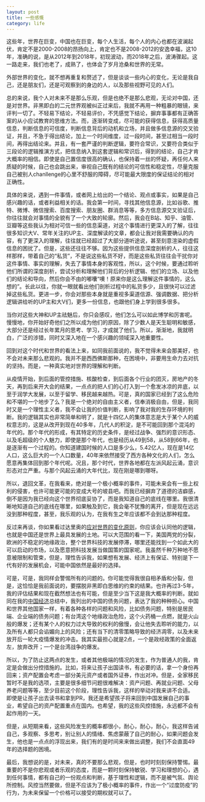 ```yaml
---
layout: post
title: 一些感慨
category: life
---
```


这些年，世界在巨变，中国也在巨变，每个人生活，每个人的内心也都在波澜起伏，肯定不是2000-2008的昂扬向上，肯定也不是2008-2012的安逸幸福，这10年，准确的说，是从2012年到2018年，初现波动，而2018年之后，波涛骤起。这一路走来，我们也老了，成熟了，也体会了岁月沧桑和世界的无常。

外部世界的变化，就不想再重复和赘述了，但是谈谈一些内心的变化，无论是我自己，还是朋友们，还是可观察到的身边的人，以及那些视野可见的人们。

总的来说，我个人对未来不是那么乐观，但是也绝不是那么悲观，无论对中国，还是对世界。非黑即白的二元世界观被纠正过来后，我就不再用一种粗暴的眼镜，来评判一切了。不轻易下结论，不轻易评价，不凭感觉下结论，摒弃事事都有正确答案的从小应试教育的思维方法。而，逐渐转变成，尽可能的获得信息，获得高质量信息，判断信息的可信度，判断信息背后的动机和立场，并且做多信息源的交叉验证，并且，不急于得出结论，加上一个时间维度，过一段时间，甚至过相当一段时间，再得出结论来。并且，有一套严谨的判断逻辑，要符合常识，又要符合类似于三段论的逻辑推演方式，把信息纳入到这套逻辑和常识后，得到的结论，自己才肯大概率的相信。即使是自己置信度很高的确认，也保持着一丝的怀疑，再任何人来质疑的时候，自己也会跳出来，审视自己既有的结论的可信性和稳定性，尽量克服自己被别人chanllenge的心里不舒服的障碍，尽可能最大限度的保证结论的相对正确性。

具体的来说，遇到一件事情，或者网上给出的一个结论、观点或事实，如果是自己感兴趣的话，或者利益相关的话。我会第一时间，寻找其他信息源，比如谷歌、推特、微博、微信搜索、百度搜索、朋友圈、群消息等等，多方信息源交叉验证后，你往往就会对事情的全貌有了一个大致的轮廓。然后，我会在B站、知乎、油管、豆瓣等这些我认为相对可信一些的信息渠道，对这个事情进行更深入的了解，往往很多知识大V、常年关注的UP主、深度解读的文章，都会让我对我需要确认的内容，有了更深入的理解，往往就已经超过了大部分道听途说，甚至刻意渲染的虚假信息的困扰了。但是，这些还往往不够。因为这些提供信息深度剖析的人，往往这样那样，带着自己的“私货”，不是说这些私货不好，而是这些私货往往会干扰你对这件事情、事实的理解，失去了事情本身的客观性，所以，这个时候，要通过聆听他们所谓的深度剖析，尝试分析和理解他们背后的分析逻辑、他们的立场、以及他们的结论和导向，然后你会不由的嘟囔“噢！原来你是这么理解这件事情的，这么想的”。长此以往，你就一眼就看出他们剖析过程中的私货多少，且很快可以过滤掉这些私货。更进一步，你会对那些本身就是重视多渠道信源、强调数据、把分析逻辑讲给听的UP主和大V们，更多一份信息，也跟他们身上学到很多很多。

当你对这些大神和UP主祛魅后，你只会感叹，他们怎么可以如此博学和厉害呢。慢慢地，你开始好奇他们之所以成为他们的原因，除了少数人是天生聪明和敏感，大部分还是经过长年累月的思考、学习，才成就了他们。所以，渐渐地，我就明白，广泛的涉猎，同时又深入地在一个感兴趣的领域深入地重要性。

回到对这个时代和世界的看法上来，如同我前面说的，我不觉得未来会那美好，也不会对未来那么悲观的。我并不是西西佛斯那种，在困境中，非要用生命力去对抗的坚持。而是，一种真实地对世界的理解和判断。

从疫情开始，到后面的管控措施、核酸检查，到后面各个行业的团灭，房地产的冬天，再到后来开大会的结果，一点点的把人们的心打入到一个愈发冰凉的井底，以至于润学大发展，以至于留学、移民越来越热。可是，真的国家已经到了这么危险和不堪的一个地步了么？我是一个绝对的自由主义者，信奉消极自由，但是，我同时又是一个理性主义者，我不会让我的价值判断，影响了我对我的生存环境的判断。我的逻辑其实也非常简单和明了，就是十四亿人的集体意志是大于某个人的威权意志的，这是从改开到现在40多年，几代人的积淀，是不可能回到那个混沌的年代的。那个年代的形成，有其特定的历史条件，是经过战争、强烈的意识形态、以及毛超级的个人魅力，即使是那个年代，也是经历从49到58，从58到66年，也是逐渐有一个过程的。你知道建国时候的人口是多少么，5.42亿人，现在是14亿人口，这么巨大的一个人口数量，40年来依然接受了西方各种文化的人们，怎么愿意再集体回到那个年代呢。况且，那个时代，世界各地都在左派风起云涌，意识形态对立严重。与那个风起云涌的大年代比，现在刚是哪到哪呀。

所以，退回文革，在我看来，绝对是一个极小概率的事件，可能未来会有一些上权利的侵害，也许可能更可能的变成大号的坡县吧。而我已经摒弃了道德的洁癖感，倒不是因为我已经向这个世界彻底妥协了，而是我知道自己的底线在哪里。我很清晰地知道自己的底线在哪里，如果触及到它，我会毫不犹豫的离开，但是现在远远没到那种程度，甚至，我乐观的认为，在我有生之年应该都不会到达那种程度。

反过来再谈，你如果看过达里奥的[应对世界的变化原则](https://www.bilibili.com/video/BV1c34y187S2)，你应该会认同他的逻辑，也就是中国还是世界上最具发展的土地。可以大范围的看一下，美国两党的分裂，欧洲的不稳定的地缘政治，整个世界科技的发展停滞，哪里还能找到一个如此大的可以启动的市场，以及愿意把科技发展当做国策的国家呢。我虽然千种万种地不愿意被限制和管束，但是，理性告诉我，如果想有发展、经济上有保证、特别是下一代有好的发展机会，可能中国依然是最好的选择。

可是，可是，我同样会警惕所有的问题的。你可能觉得我很自相矛盾和分裂，但是，这恰恰是我前面说的，要摆脱非黑即白思维的约束的结果。也许再过3-5年，我的评估结果和现在截然想法也有可能，但是至少当下这是我大概率的判断。就如同在我的[中国经济](https://book.piginzoo.com/china/china.html)总结中，我列出的中国的债务问题，表达了我的种种担心。中国和世界其他国家一样，有着各种各样的问题和风险，比如债务问题，特别是居民端、企业端的债务问题；有台湾这个地缘政治危险，这个火药桶一点燃，就是火山般的爆发；还有某个人的权力过大导致的权利的傲慢，会让他失去聆听的能力，以及所有人都只会谄媚向上的风险；还有当下的清零策略导致的经济凋零，以及未来放开后一轮大疫情爆发的冲击。我其实最担心就是2点，一个是政经政策的全面返左，放弃改开；一个是台湾战争的爆发。

所以，为了防止这两点的发生，或者其他极端的情况的发生，作为普通人的我，肯定是会做出分控措施的。比如，将来让孩子出国读书，有必要的话，拿一个身份再回来；资产配置会考虑一部分美元资产或者国外证券，作出对冲。但是，全家移民暂时不是我的选项，主要是很多细节问题很难解决：资产问题、再就业问题、父母养老问题等等，至少目前这个阶段，理性告诉我，这样的举动对我来讲不合适。
即使是让孩子出去读书和拿到PR，我还是希望孩子将来回到中国发展自己的事业，希望自己的资产配置重点在国内。也希望，我的这些风控措施，永远都不会有起作用的一天。

但是，从短期来看，这些风险发生的概率都很小，耐心，耐心，耐心，我这样告诫自己，多观察、多思考，别让别人的情绪、焦虑蒙蔽了自己的耐心，如果问题会发生，他也是一点点的浮现出来，我们有的是时间来来做出调整，我们不会直面49年的选择题的困境。

最后，我想说的是，对未来，真的不要那么悲观，但是，也时时刻刻保持警惕。最重要的不是你悲观或者乐观的态度，而是一颗时刻保持敏锐、学习和理想的心，遇到任何事情，都有自己的一份观点和判断，基于理性和逻辑，而不是被气氛、舆论所控制。风控当然要做，但是不应该为了极小概率的事件，作出一个“过度防疫”的行为，为未来保留一个价格可以接受的期权就可以了。